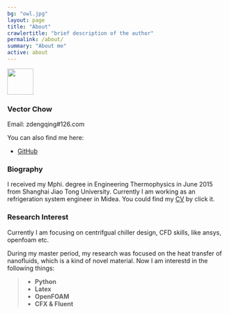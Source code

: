 ```yaml
---
bg: "owl.jpg"
layout: page
title: "About"
crawlertitle: "brief description of the author"
permalink: /about/
summary: "About me"
active: about
---
```


<img name='name_cn' style="width=80px; height:60px;"  src="{{ site.images }}/name_cn.png" />

### Vector Chow

Email: zdengqing#126.com

You can also find me here:

- [GitHub](https://github.com/freevector)

### Biography

I received my Mphi. degree in Engineering Thermophysics in June 2015 from Shanghai Jiao Tong University. Currently I am working as an refrigeration system engineer in Midea. You could find my [CV](https://github.com/freevector/freevector.github.io/blob/master/CV_ZHOU.pdf)  by click it.
### Research Interest

Currently I am focusing on centrifgual chiller design, CFD skills, like ansys, openfoam etc.

During my master period, my research was focused on the heat transfer of nanofluids, which is a kind of novel material. Now I am interestd in the following things:

>* **Python**
>* **Latex**
>* **OpenFOAM**
>* **CFX & Fluent**
 
